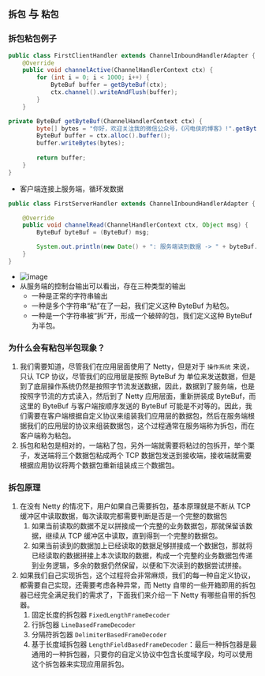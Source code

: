 ## `拆包` 与 `粘包`

### 拆包粘包例子
```java
public class FirstClientHandler extends ChannelInboundHandlerAdapter {
    @Override
    public void channelActive(ChannelHandlerContext ctx) {
        for (int i = 0; i < 1000; i++) {
            ByteBuf buffer = getByteBuf(ctx);
            ctx.channel().writeAndFlush(buffer);
        }
    }

private ByteBuf getByteBuf(ChannelHandlerContext ctx) {
        byte[] bytes = "你好，欢迎关注我的微信公众号，《闪电侠的博客》!".getBytes(Charset.forName("utf-8"));
        ByteBuf buffer = ctx.alloc().buffer();
        buffer.writeBytes(bytes);
        
        return buffer;
    }
}
```

* 客户端连接上服务端，循环发数据

```java
public class FirstServerHandler extends ChannelInboundHandlerAdapter {

    @Override
    public void channelRead(ChannelHandlerContext ctx, Object msg) {
        ByteBuf byteBuf = (ByteBuf) msg;

        System.out.println(new Date() + ": 服务端读到数据 -> " + byteBuf.toString(Charset.forName("utf-8")));
    }
}
```

* ![image](https://user-gold-cdn.xitu.io/2018/8/28/1657de2890b5907c?imageView2/0/w/1280/h/960/ignore-error/1)
* 从服务端的控制台输出可以看出，存在三种类型的输出
    * 一种是正常的字符串输出
    * 一种是多个字符串“粘”在了一起，我们定义这种 ByteBuf 为粘包。
    * 一种是一个字符串被“拆”开，形成一个破碎的包，我们定义这种 ByteBuf 为半包。

### 为什么会有粘包半包现象？

1. 我们需要知道，尽管我们在应用层面使用了 Netty，但是对于 `操作系统` 来说，只认 TCP 协议，尽管我们的应用层是按照 ByteBuf 为 单位来发送数据，但是到了底层操作系统仍然是按照字节流发送数据，因此，数据到了服务端，也是按照字节流的方式读入，然后到了 Netty 应用层面，重新拼装成 ByteBuf，而这里的 ByteBuf 与客户端按顺序发送的 ByteBuf 可能是不对等的。因此，我们需要在客户端根据自定义协议来组装我们应用层的数据包，然后在服务端根据我们的应用层的协议来组装数据包，这个过程通常在服务端称为拆包，而在客户端称为粘包。
2. 拆包和粘包是相对的，一端粘了包，另外一端就需要将粘过的包拆开，举个栗子，发送端将三个数据包粘成两个 TCP 数据包发送到接收端，接收端就需要根据应用协议将两个数据包重新组装成三个数据包。

### 拆包原理

1. 在没有 Netty 的情况下，用户如果自己需要拆包，基本原理就是不断从 TCP 缓冲区中读取数据，每次读取完都需要判断是否是一个完整的数据包
    1. 如果当前读取的数据不足以拼接成一个完整的业务数据包，那就保留该数据，继续从 TCP 缓冲区中读取，直到得到一个完整的数据包。
    2. 如果当前读到的数据加上已经读取的数据足够拼接成一个数据包，那就将已经读取的数据拼接上本次读取的数据，构成一个完整的业务数据包传递到业务逻辑，多余的数据仍然保留，以便和下次读到的数据尝试拼接。
2. 如果我们自己实现拆包，这个过程将会非常麻烦，我们的每一种自定义协议，都需要自己实现，还需要考虑各种异常，而 Netty 自带的一些开箱即用的拆包器已经完全满足我们的需求了，下面我们来介绍一下 Netty 有哪些自带的拆包器。
    1. 固定长度的拆包器 `FixedLengthFrameDecoder`
    2. 行拆包器 `LineBasedFrameDecoder`
    3. 分隔符拆包器 `DelimiterBasedFrameDecoder`
    4. 基于长度域拆包器 `LengthFieldBasedFrameDecoder`：最后一种拆包器是最通用的一种拆包器，只要你的自定义协议中包含长度域字段，均可以使用这个拆包器来实现应用层拆包。

